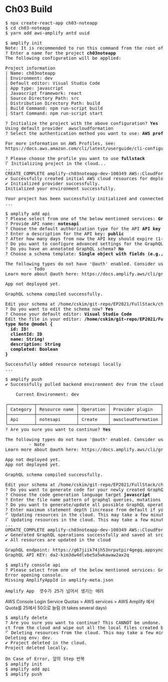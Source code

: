 # Ch03 Build

<pre>
$ npx create-react-app ch03-noteapp
$ cd ch03-noteapp
$ yarn add aws-amplify antd uuid

$ amplify init
Note: It is recommended to run this command from the root of your app directory
? Enter a name for the project <b>ch03noteapp</b>
The following configuration will be applied:

Project information
| Name: ch03noteapp
| Environment: dev
| Default editor: Visual Studio Code
| App type: javascript
| Javascript framework: react
| Source Directory Path: src
| Distribution Directory Path: build
| Build Command: npm run-script build
| Start Command: npm run-script start

? Initialize the project with the above configuration? <b>Yes</b>
Using default provider  awscloudformation
? Select the authentication method you want to use: <b>AWS profile</b>

For more information on AWS Profiles, see:
https://docs.aws.amazon.com/cli/latest/userguide/cli-configure-profiles.html

? Please choose the profile you want to use <b>fullstack</b>
⠏ Initializing project in the cloud...
...
CREATE_COMPLETE amplify-ch03noteapp-dev-100349 AWS::CloudFormation::Stack Mon Nov 01 2021 10:04:23 GMT+0900 (Korean Standard Time) 
✔ Successfully created initial AWS cloud resources for deployments.
✔ Initialized provider successfully.
Initialized your environment successfully.

Your project has been successfully initialized and connected to the cloud!
...

$ amplify add api
? Please select from one of the below mentioned services: <b>GraphQL</b>
? Provide API name: <b>notesapi</b>
? Choose the default authorization type for the API <b>API key</b>
? Enter a description for the API key: <b>public</b>
? After how many days from now the API key should expire (1-365): <b>365</b>
? Do you want to configure advanced settings for the GraphQL API <b>No, I am done.</b>
? Do you have an annotated GraphQL schema? <b>No</b>
? Choose a schema template: <b>Single object with fields (e.g., “Todo” with ID, name, description)</b>

The following types do not have '@auth' enabled. Consider using @auth with @model
         - Todo
Learn more about @auth here: https://docs.amplify.aws/cli/graphql-transformer/auth

App not deployed yet.

GraphQL schema compiled successfully.

Edit your schema at /home/cskim/git-repo/EP2021/FullStack/ch03-noteapp/amplify/backend/api/notesapi/schema.graphql or place .graphql files in a directory at /home/cskim/git-repo/EP2021/FullStack/ch03-noteapp/amplify/backend/api/notesapi/schema
? Do you want to edit the schema now? <b>Yes</b>
? Choose your default editor: <b>Visual Studio Code</b>
Edit the file in your editor: <b>/home/cskim/git-repo/EP2021/FullStack/ch03-noteapp/amplify/backend/api/notesapi/schema.graphql
type Note @model {
  id: ID!
  clientId: ID
  name: String!
  description: String
  completed: Boolean
}
</b>
Successfully added resource notesapi locally
...

$ amplify push
✔ Successfully pulled backend environment dev from the cloud.

    Current Environment: dev
    
┌──────────┬───────────────┬───────────┬───────────────────┐
│ Category │ Resource name │ Operation │ Provider plugin   │
├──────────┼───────────────┼───────────┼───────────────────┤
│ Api      │ notesapi      │ Create    │ awscloudformation │
└──────────┴───────────────┴───────────┴───────────────────┘
? Are you sure you want to continue? <b>Yes</b>

The following types do not have '@auth' enabled. Consider using @auth with @model
         - Note
Learn more about @auth here: https://docs.amplify.aws/cli/graphql-transformer/auth

App not deployed yet.
App not deployed yet.

GraphQL schema compiled successfully.

Edit your schema at /home/cskim/git-repo/EP2021/FullStack/ch03-noteapp/amplify/backend/api/notesapi/schema.graphql or place .graphql files in a directory at /home/cskim/git-repo/EP2021/FullStack/ch03-noteapp/amplify/backend/api/notesapi/schema
? Do you want to generate code for your newly created GraphQL API <b>Yes</b>
? Choose the code generation language target <b>javascript</b>
? Enter the file name pattern of graphql queries, mutations and subscriptions <b>src/graphql/**/*.js</b>
? Do you want to generate/update all possible GraphQL operations - queries, mutations and subscriptions <b>Yes</b>
? Enter maximum statement depth [increase from default if your schema is deeply nested] <b>2</b>
⠋ Updating resources in the cloud. This may take a few minutes...App not deployed yet.
⠏ Updating resources in the cloud. This may take a few minutes...
...
UPDATE_COMPLETE amplify-ch03noteapp-dev-100349 AWS::CloudFormation::Stack Mon Nov 01 2021 10:16:04 GMT+0900 (Korean Standard Time) 
✔ Generated GraphQL operations successfully and saved at src/graphql
✔ All resources are updated in the cloud

GraphQL endpoint: https://g67jiik74jh53nrputpir4gegq.appsync-api.ap-northeast-2.amazonaws.com/graphql
GraphQL API KEY: da2-kim3dw4dlvbe5a5wkawaw2ax2q

$ amplify console api
? Please select from one of the below mentioned services: GraphQL
Error opening console.
Missing AmplifyAppId in amplify-meta.json

Amplify App  갯수가 25가 넘어서 생기는 에러
</pre>

AWS Console Login
Service Quotas > AWS services > AWS Amplify
에서 Quota를 25에서 50으로 늘림 (It takes several days)

<pre>
$ amplify delete
? Are you sure you want to continue? This CANNOT be undone. (This will delete all the environments of the proje
ct from the cloud and wipe out all the local files created by Amplify CLI) Yes
⠋ Deleting resources from the cloud. This may take a few minutes...
Deleting env: dev.
✔ Project deleted in the cloud.
Project deleted locally.

On Case of Error, 앞의 Step 반복
$ amplify init
$ amplify add api
$ amplify push
</pre>
